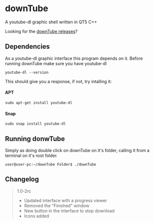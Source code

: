# downTube

A youtube-dl graphic shell written in QT5 C++

Looking for the [downTube releases](https://github.com/GearFox98/downTube/releases)?

## Dependencies

As a youtube-dl graphic interface this program depends on it. Before running downTube make sure you have youtube-dl

    youtube-dl --version

This should give you a response, if not, try intalling it:

#### APT

    sudo apt-get install youtube-dl

#### Snap

    sudo snap install youtube-dl

## Running donwTube

Simply as doing double click on downTube on it's folder, calling it from a terminal on it's root folder.

    user@user-pc:~/downTube Folder$ ./downTube
 
 ## Changelog
 
 >1.0-2rc
 >
 > * Updated interface with a progress viewer
 > * Removed the "Finished" window
 > * New button in the interface to stop download
 > * Icons added
